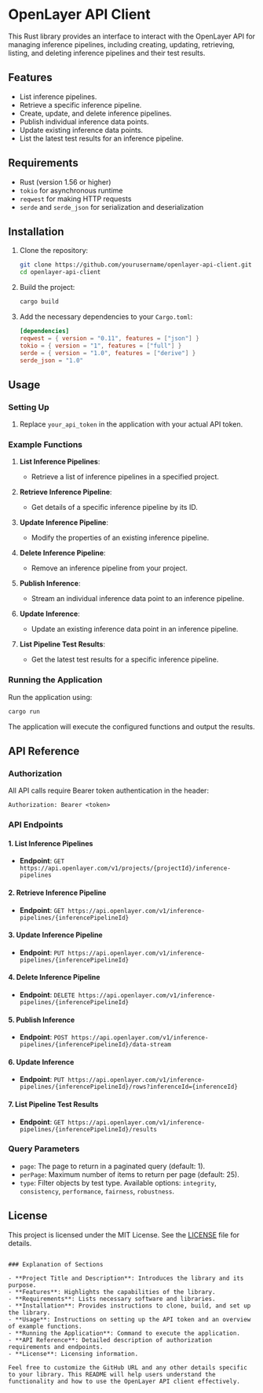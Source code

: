 # OpenLayer API Client

This Rust library provides an interface to interact with the OpenLayer API for managing inference pipelines, including creating, updating, retrieving, listing, and deleting inference pipelines and their test results.

## Features

- List inference pipelines.
- Retrieve a specific inference pipeline.
- Create, update, and delete inference pipelines.
- Publish individual inference data points.
- Update existing inference data points.
- List the latest test results for an inference pipeline.

## Requirements

- Rust (version 1.56 or higher)
- `tokio` for asynchronous runtime
- `reqwest` for making HTTP requests
- `serde` and `serde_json` for serialization and deserialization

## Installation

1. Clone the repository:
   ```bash
   git clone https://github.com/yourusername/openlayer-api-client.git
   cd openlayer-api-client
   ```

2. Build the project:
   ```bash
   cargo build
   ```

3. Add the necessary dependencies to your `Cargo.toml`:
   ```toml
   [dependencies]
   reqwest = { version = "0.11", features = ["json"] }
   tokio = { version = "1", features = ["full"] }
   serde = { version = "1.0", features = ["derive"] }
   serde_json = "1.0"
   ```

## Usage

### Setting Up

1. Replace `your_api_token` in the application with your actual API token.

### Example Functions

1. **List Inference Pipelines**:
   - Retrieve a list of inference pipelines in a specified project.

2. **Retrieve Inference Pipeline**:
   - Get details of a specific inference pipeline by its ID.

3. **Update Inference Pipeline**:
   - Modify the properties of an existing inference pipeline.

4. **Delete Inference Pipeline**:
   - Remove an inference pipeline from your project.

5. **Publish Inference**:
   - Stream an individual inference data point to an inference pipeline.

6. **Update Inference**:
   - Update an existing inference data point in an inference pipeline.

7. **List Pipeline Test Results**:
   - Get the latest test results for a specific inference pipeline.

### Running the Application

Run the application using:
```bash
cargo run
```

The application will execute the configured functions and output the results.

## API Reference

### Authorization

All API calls require Bearer token authentication in the header:
```http
Authorization: Bearer <token>
```

### API Endpoints

#### 1. List Inference Pipelines
- **Endpoint**: `GET https://api.openlayer.com/v1/projects/{projectId}/inference-pipelines`

#### 2. Retrieve Inference Pipeline
- **Endpoint**: `GET https://api.openlayer.com/v1/inference-pipelines/{inferencePipelineId}`

#### 3. Update Inference Pipeline
- **Endpoint**: `PUT https://api.openlayer.com/v1/inference-pipelines/{inferencePipelineId}`

#### 4. Delete Inference Pipeline
- **Endpoint**: `DELETE https://api.openlayer.com/v1/inference-pipelines/{inferencePipelineId}`

#### 5. Publish Inference
- **Endpoint**: `POST https://api.openlayer.com/v1/inference-pipelines/{inferencePipelineId}/data-stream`

#### 6. Update Inference
- **Endpoint**: `PUT https://api.openlayer.com/v1/inference-pipelines/{inferencePipelineId}/rows?inferenceId={inferenceId}`

#### 7. List Pipeline Test Results
- **Endpoint**: `GET https://api.openlayer.com/v1/inference-pipelines/{inferencePipelineId}/results`

### Query Parameters

- `page`: The page to return in a paginated query (default: 1).
- `perPage`: Maximum number of items to return per page (default: 25).
- `type`: Filter objects by test type. Available options: `integrity`, `consistency`, `performance`, `fairness`, `robustness`.

## License

This project is licensed under the MIT License. See the [LICENSE](LICENSE) file for details.
```

### Explanation of Sections

- **Project Title and Description**: Introduces the library and its purpose.
- **Features**: Highlights the capabilities of the library.
- **Requirements**: Lists necessary software and libraries.
- **Installation**: Provides instructions to clone, build, and set up the library.
- **Usage**: Instructions on setting up the API token and an overview of example functions.
- **Running the Application**: Command to execute the application.
- **API Reference**: Detailed description of authorization requirements and endpoints.
- **License**: Licensing information.

Feel free to customize the GitHub URL and any other details specific to your library. This README will help users understand the functionality and how to use the OpenLayer API client effectively.